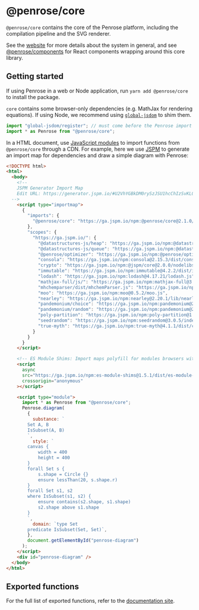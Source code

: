# @penrose/core

`@penrose/core` contains the core of the Penrose platform, including the compilation pipeline and the SVG renderer.

See the [website](https://penrose.cs.cmu.edu) for more details about the system in general, and see [@penrose/components](https://www.npmjs.com/package/@penrose/components) for React components wrapping around this core library.

## Getting started

If using Penrose in a web or Node application, run `yarn add @penrose/core` to install the package.

`core` contains some browser-only dependencies (e.g. MathJax for rendering equations). If using Node, we recommend using [`global-jsdom`](https://www.npmjs.com/package/global-jsdom) to shim them.

```ts
import "global-jsdom/register"; // must come before the Penrose import
import * as Penrose from "@penrose/core";
```

In a HTML document, use [JavaScript modules](https://developer.mozilla.org/en-US/docs/Web/JavaScript/Guide/Modules) to import functions from `@penrose/core` through a CDN. For example, here we use [JSPM](https://jspm.org/) to generate an import map for dependencies and draw a simple diagram with Penrose:

```html
<!DOCTYPE html>
<html>
  <body>
    <!--
    JSPM Generator Import Map
    Edit URL: https://generator.jspm.io/#U2VhYGBkDM0rySzJSU1hcChIzSvKL07VT84vSnUw0jPUMwAAQT2FDyIA
  -->
    <script type="importmap">
      {
        "imports": {
          "@penrose/core": "https://ga.jspm.io/npm:@penrose/core@2.1.0/dist/index.js"
        },
        "scopes": {
          "https://ga.jspm.io/": {
            "@datastructures-js/heap": "https://ga.jspm.io/npm:@datastructures-js/heap@3.2.0/index.js",
            "@datastructures-js/queue": "https://ga.jspm.io/npm:@datastructures-js/queue@4.2.3/index.js",
            "@penrose/optimizer": "https://ga.jspm.io/npm:@penrose/optimizer@2.1.0/index.js",
            "consola": "https://ga.jspm.io/npm:consola@2.15.3/dist/consola.browser.js",
            "crypto": "https://ga.jspm.io/npm:@jspm/core@2.0.0/nodelibs/browser/crypto.js",
            "immutable": "https://ga.jspm.io/npm:immutable@4.2.2/dist/immutable.es.js",
            "lodash": "https://ga.jspm.io/npm:lodash@4.17.21/lodash.js",
            "mathjax-full/js/": "https://ga.jspm.io/npm:mathjax-full@3.2.2/js/",
            "mhchemparser/dist/mhchemParser.js": "https://ga.jspm.io/npm:mhchemparser@4.1.1/dist/mhchemParser.js",
            "moo": "https://ga.jspm.io/npm:moo@0.5.2/moo.js",
            "nearley": "https://ga.jspm.io/npm:nearley@2.20.1/lib/nearley.js",
            "pandemonium/choice": "https://ga.jspm.io/npm:pandemonium@2.4.1/choice.js",
            "pandemonium/random": "https://ga.jspm.io/npm:pandemonium@2.4.1/random.js",
            "poly-partition": "https://ga.jspm.io/npm:poly-partition@1.0.2/lib/index.js",
            "seedrandom": "https://ga.jspm.io/npm:seedrandom@3.0.5/index.js",
            "true-myth": "https://ga.jspm.io/npm:true-myth@4.1.1/dist/cjs/index.js"
          }
        }
      }
    </script>

    <!-- ES Module Shims: Import maps polyfill for modules browsers without import maps support (all except Chrome 89+) -->
    <script
      async
      src="https://ga.jspm.io/npm:es-module-shims@1.5.1/dist/es-module-shims.js"
      crossorigin="anonymous"
    ></script>

    <script type="module">
      import * as Penrose from "@penrose/core";
      Penrose.diagram(
        {
          substance: `
        Set A, B
        IsSubset(A, B)
        `,
          style: `
        canvas {
            width = 400
            height = 400
        }
        forall Set s {
            s.shape = Circle {}
            ensure lessThan(20, s.shape.r)
        }
        forall Set s1, s2
        where IsSubset(s1, s2) {
            ensure contains(s2.shape, s1.shape)
            s2.shape above s1.shape
        }
        `,
          domain: `type Set
        predicate IsSubset(Set, Set)`,
        },
        document.getElementById("penrose-diagram")
      );
    </script>
    <div id="penrose-diagram" />
  </body>
</html>
```

## Exported functions

For the full list of exported functions, refer to the [documentation site](https://penrose.github.io/penrose/typedoc/modules.html).

